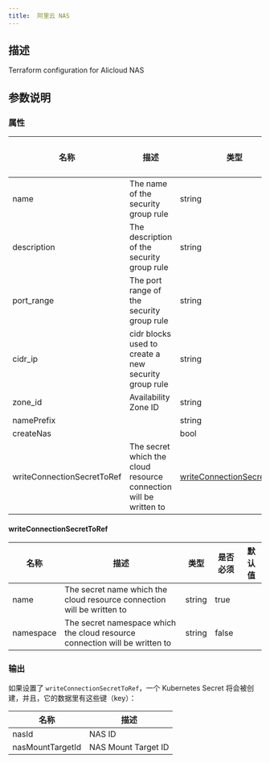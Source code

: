 ```yaml
---
title:  阿里云 NAS
---
```


## 描述

Terraform configuration for Alicloud NAS

## 参数说明


### 属性

 名称 | 描述 | 类型 | 是否必须 | 默认值 
 ------------ | ------------- | ------------- | ------------- | ------------- 
 name | The name of the security group rule | string | false |  
 description | The description of the security group rule | string | false |  
 port_range | The port range of the security group rule | string | false |  
 cidr_ip | cidr blocks used to create a new security group rule | string | false |  
 zone_id | Availability Zone ID | string | false |  
 namePrefix |  | string | false |  
 createNas |  | bool | false |  
 writeConnectionSecretToRef | The secret which the cloud resource connection will be written to | [writeConnectionSecretToRef](#writeConnectionSecretToRef) | false |  


#### writeConnectionSecretToRef

 名称 | 描述 | 类型 | 是否必须 | 默认值 
 ------------ | ------------- | ------------- | ------------- | ------------- 
 name | The secret name which the cloud resource connection will be written to | string | true |  
 namespace | The secret namespace which the cloud resource connection will be written to | string | false |  


### 输出

如果设置了 `writeConnectionSecretToRef`，一个 Kubernetes Secret 将会被创建，并且，它的数据里有这些键（key）：

 名称 | 描述 
 ------------ | ------------- 
 nasId | NAS ID
 nasMountTargetId | NAS Mount Target ID
